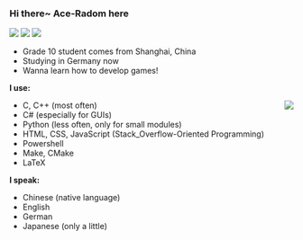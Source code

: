 ### Hi there~ Ace-Radom here

<img src="https://img.shields.io/badge/OS-Windows%2011-blue" /> <img src="https://img.shields.io/badge/Compiler-MinGW-blue" /> <img src="https://img.shields.io/badge/Editor-Visual%20Studio%20Code-blue" />

- Grade 10 student comes from Shanghai, China
- Studying in Germany now
- Wanna learn how to develop games!

**I use:**

<img align="right" src="https://github-readme-stats.vercel.app/api/top-langs/?username=Ace-Radom&layout=compact&hide_border=false&langs_count=10" />

- C, C++ (most often)
- C# (especially for GUIs)
- Python (less often, only for small modules)
- HTML, CSS, JavaScript (Stack_Overflow-Oriented Programming)
- Powershell
- Make, CMake
- LaTeX

**I speak:**

- Chinese (native language)
- English
- German
- Japanese (only a little)

